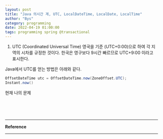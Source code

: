 ```yaml
---
layout: post
title: "Java 의시간 계, UTC, LocalDateTime, LocalDate, LocalTime"
author: "Bys"
category: programming
date: 2022-04-19 01:00:00
tags: programming spring @transactional
---
```


1. UTC (Coordinated Universal Time)
영국을 기준 (UTC+0:00)으로 하여 각 지역의 시차를 규정한 것이다. 한국은 영구보다 9시간 빠르므로 UTC+9:00 이라고 표시한다. 

Java에서 UTC를 얻는 방법은 아래와 같다. 
```Java
OffsetDateTime utc = OffsetDateTime.now(ZoneOffset.UTC);
Instant.now()

```

현재 나의 문제


<br><br><br>

---

**Reference**  

---
